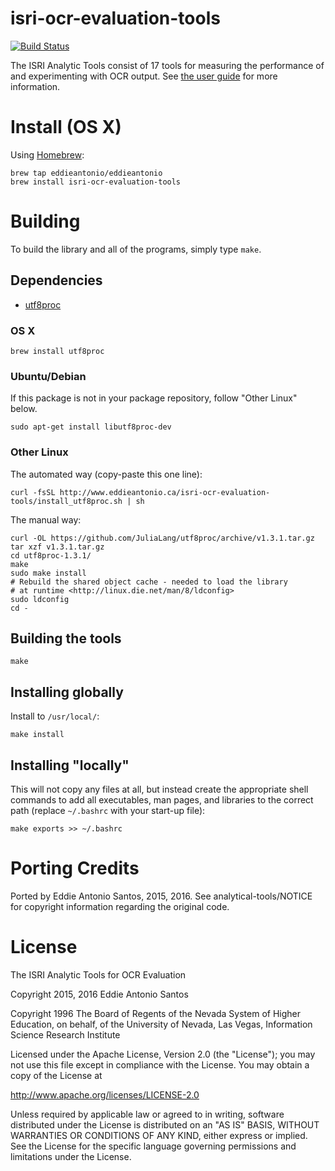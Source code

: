 # isri-ocr-evaluation-tools

[![Build Status](https://travis-ci.org/eddieantonio/isri-ocr-evaluation-tools.svg?branch=master)](https://travis-ci.org/eddieantonio/isri-ocr-evaluation-tools)

The ISRI Analytic Tools consist of 17 tools for measuring the
performance of and experimenting with OCR output. See [the user
guide][user-guide] for more information.

[user-guide]: https://github.com/eddieantonio/isri-ocr-evaluation-tools/blob/HEAD/user-guide.pdf

# Install (OS X)

Using [Homebrew][brew]:

    brew tap eddieantonio/eddieantonio
    brew install isri-ocr-evaluation-tools

[brew]: http://brew.sh/

Building
========

To build the library and all of the programs, simply type `make`.

## Dependencies

 - [utf8proc](https://github.com/JuliaLang/utf8proc)

### OS X

    brew install utf8proc

### Ubuntu/Debian

If this package is not in your package repository, follow "Other Linux"
below.

    sudo apt-get install libutf8proc-dev

### Other Linux

The automated way (copy-paste this one line):

    curl -fsSL http://www.eddieantonio.ca/isri-ocr-evaluation-tools/install_utf8proc.sh | sh

The manual way:

    curl -OL https://github.com/JuliaLang/utf8proc/archive/v1.3.1.tar.gz
    tar xzf v1.3.1.tar.gz
    cd utf8proc-1.3.1/
    make
    sudo make install
    # Rebuild the shared object cache - needed to load the library
    # at runtime <http://linux.die.net/man/8/ldconfig>
    sudo ldconfig
    cd -

## Building the tools

    make

## Installing globally

Install to `/usr/local/`:

    make install

## Installing "locally"

This will not copy any files at all, but instead create the appropriate
shell commands to add all executables, man pages, and libraries to
the correct path (replace `~/.bashrc` with your start-up file):

    make exports >> ~/.bashrc

# Porting Credits

Ported by Eddie Antonio Santos, 2015, 2016. See analytical-tools/NOTICE
for copyright information regarding the original code.

# License

The ISRI Analytic Tools for OCR Evaluation

Copyright 2015, 2016 Eddie Antonio Santos

Copyright 1996 The Board of Regents of the Nevada System of Higher
Education, on behalf, of the University of Nevada, Las Vegas,
Information Science Research Institute

Licensed under the Apache License, Version 2.0 (the "License"); you
may not use this file except in compliance with the License.  You may
obtain a copy of the License at

   http://www.apache.org/licenses/LICENSE-2.0

Unless required by applicable law or agreed to in writing, software
distributed under the License is distributed on an "AS IS" BASIS,
WITHOUT WARRANTIES OR CONDITIONS OF ANY KIND, either express or
implied. See the License for the specific language governing
permissions and limitations under the License.
